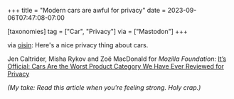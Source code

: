 +++
title = "Modern cars are awful for privacy"
date = 2023-09-06T07:47:08-07:00

[taxonomies]
tag = ["Car", "Privacy"]
via = ["Mastodon"]
+++

via [oisin](https://mastodon.ie/@oisin/111017129591428238): Here's a nice privacy thing about cars.

<!-- more -->

Jen Caltrider, Misha Rykov and Zoë MacDonald for _Mozilla Foundation:_ [It’s Official: Cars Are the Worst Product Category We Have Ever Reviewed for Privacy](https://foundation.mozilla.org/en/privacynotincluded/articles/its-official-cars-are-the-worst-product-category-we-have-ever-reviewed-for-privacy/)

_(My take: Read this article when you're feeling strong. Holy crap.)_
